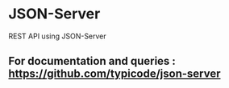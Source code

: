 # JSON-Server
REST API using JSON-Server

## For documentation and queries :  https://github.com/typicode/json-server 
